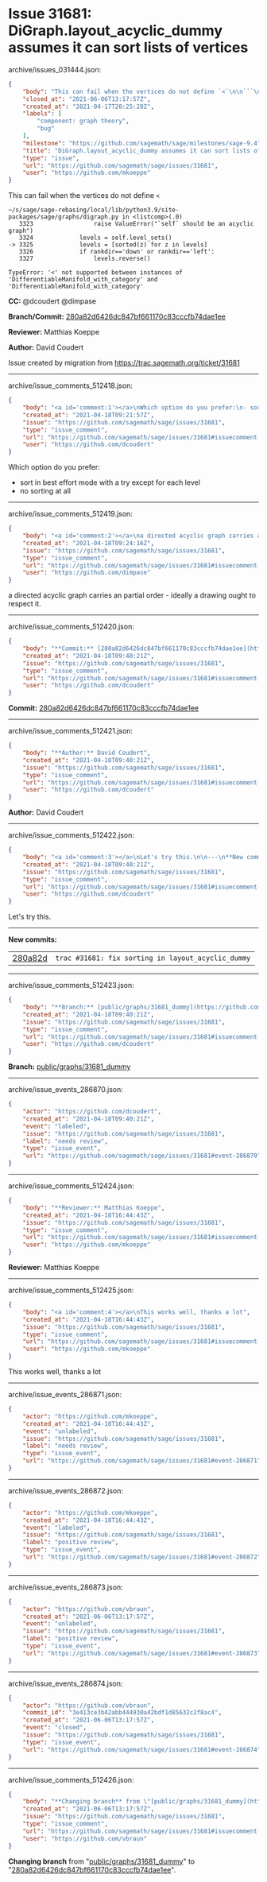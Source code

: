 # Issue 31681: DiGraph.layout_acyclic_dummy assumes it can sort lists of vertices

archive/issues_031444.json:
```json
{
    "body": "This can fail when the vertices do not define `<`\n\n```\n~/s/sage/sage-rebasing/local/lib/python3.9/site-packages/sage/graphs/digraph.py in <listcomp>(.0)\n   3323                 raise ValueError(\"`self` should be an acyclic graph\")\n   3324             levels = self.level_sets()\n-> 3325             levels = [sorted(z) for z in levels]\n   3326             if rankdir=='down' or rankdir=='left':\n   3327                 levels.reverse()\n\nTypeError: '<' not supported between instances of 'DifferentiableManifold_with_category' and 'DifferentiableManifold_with_category'\n```\n\n**CC:**  @dcoudert @dimpase\n\n**Branch/Commit:** [280a82d6426dc847bf661170c83cccfb74dae1ee](https://github.com/sagemath/sagetrac-mirror/commit/280a82d6426dc847bf661170c83cccfb74dae1ee)\n\n**Reviewer:** Matthias Koeppe\n\n**Author:** David Coudert\n\nIssue created by migration from https://trac.sagemath.org/ticket/31681\n\n",
    "closed_at": "2021-06-06T13:17:57Z",
    "created_at": "2021-04-17T20:25:28Z",
    "labels": [
        "component: graph theory",
        "bug"
    ],
    "milestone": "https://github.com/sagemath/sage/milestones/sage-9.4",
    "title": "DiGraph.layout_acyclic_dummy assumes it can sort lists of vertices",
    "type": "issue",
    "url": "https://github.com/sagemath/sage/issues/31681",
    "user": "https://github.com/mkoeppe"
}
```
This can fail when the vertices do not define `<`

```
~/s/sage/sage-rebasing/local/lib/python3.9/site-packages/sage/graphs/digraph.py in <listcomp>(.0)
   3323                 raise ValueError("`self` should be an acyclic graph")
   3324             levels = self.level_sets()
-> 3325             levels = [sorted(z) for z in levels]
   3326             if rankdir=='down' or rankdir=='left':
   3327                 levels.reverse()

TypeError: '<' not supported between instances of 'DifferentiableManifold_with_category' and 'DifferentiableManifold_with_category'
```

**CC:**  @dcoudert @dimpase

**Branch/Commit:** [280a82d6426dc847bf661170c83cccfb74dae1ee](https://github.com/sagemath/sagetrac-mirror/commit/280a82d6426dc847bf661170c83cccfb74dae1ee)

**Reviewer:** Matthias Koeppe

**Author:** David Coudert

Issue created by migration from https://trac.sagemath.org/ticket/31681





---

archive/issue_comments_512418.json:
```json
{
    "body": "<a id='comment:1'></a>\nWhich option do you prefer:\n- sort in best effort mode with a try except for each level\n- no sorting at all",
    "created_at": "2021-04-18T09:21:57Z",
    "issue": "https://github.com/sagemath/sage/issues/31681",
    "type": "issue_comment",
    "url": "https://github.com/sagemath/sage/issues/31681#issuecomment-512418",
    "user": "https://github.com/dcoudert"
}
```

<a id='comment:1'></a>
Which option do you prefer:
- sort in best effort mode with a try except for each level
- no sorting at all



---

archive/issue_comments_512419.json:
```json
{
    "body": "<a id='comment:2'></a>\na directed acyclic graph carries an partial order - ideally a drawing ought to respect it.",
    "created_at": "2021-04-18T09:24:16Z",
    "issue": "https://github.com/sagemath/sage/issues/31681",
    "type": "issue_comment",
    "url": "https://github.com/sagemath/sage/issues/31681#issuecomment-512419",
    "user": "https://github.com/dimpase"
}
```

<a id='comment:2'></a>
a directed acyclic graph carries an partial order - ideally a drawing ought to respect it.



---

archive/issue_comments_512420.json:
```json
{
    "body": "**Commit:** [280a82d6426dc847bf661170c83cccfb74dae1ee](https://github.com/sagemath/sagetrac-mirror/commit/280a82d6426dc847bf661170c83cccfb74dae1ee)",
    "created_at": "2021-04-18T09:40:21Z",
    "issue": "https://github.com/sagemath/sage/issues/31681",
    "type": "issue_comment",
    "url": "https://github.com/sagemath/sage/issues/31681#issuecomment-512420",
    "user": "https://github.com/dcoudert"
}
```

**Commit:** [280a82d6426dc847bf661170c83cccfb74dae1ee](https://github.com/sagemath/sagetrac-mirror/commit/280a82d6426dc847bf661170c83cccfb74dae1ee)



---

archive/issue_comments_512421.json:
```json
{
    "body": "**Author:** David Coudert",
    "created_at": "2021-04-18T09:40:21Z",
    "issue": "https://github.com/sagemath/sage/issues/31681",
    "type": "issue_comment",
    "url": "https://github.com/sagemath/sage/issues/31681#issuecomment-512421",
    "user": "https://github.com/dcoudert"
}
```

**Author:** David Coudert



---

archive/issue_comments_512422.json:
```json
{
    "body": "<a id='comment:3'></a>\nLet's try this.\n\n---\n**New commits:**\n<table><tr><td><a href=\"https://github.com/sagemath/sagetrac-mirror/commit/280a82d6426dc847bf661170c83cccfb74dae1ee\">280a82d</a></td><td><code>trac #31681: fix sorting in layout_acyclic_dummy</code></td></tr></table>\n",
    "created_at": "2021-04-18T09:40:21Z",
    "issue": "https://github.com/sagemath/sage/issues/31681",
    "type": "issue_comment",
    "url": "https://github.com/sagemath/sage/issues/31681#issuecomment-512422",
    "user": "https://github.com/dcoudert"
}
```

<a id='comment:3'></a>
Let's try this.

---
**New commits:**
<table><tr><td><a href="https://github.com/sagemath/sagetrac-mirror/commit/280a82d6426dc847bf661170c83cccfb74dae1ee">280a82d</a></td><td><code>trac #31681: fix sorting in layout_acyclic_dummy</code></td></tr></table>




---

archive/issue_comments_512423.json:
```json
{
    "body": "**Branch:** [public/graphs/31681_dummy](https://github.com/sagemath/sagetrac-mirror/tree/public/graphs/31681_dummy)",
    "created_at": "2021-04-18T09:40:21Z",
    "issue": "https://github.com/sagemath/sage/issues/31681",
    "type": "issue_comment",
    "url": "https://github.com/sagemath/sage/issues/31681#issuecomment-512423",
    "user": "https://github.com/dcoudert"
}
```

**Branch:** [public/graphs/31681_dummy](https://github.com/sagemath/sagetrac-mirror/tree/public/graphs/31681_dummy)



---

archive/issue_events_286870.json:
```json
{
    "actor": "https://github.com/dcoudert",
    "created_at": "2021-04-18T09:40:21Z",
    "event": "labeled",
    "issue": "https://github.com/sagemath/sage/issues/31681",
    "label": "needs review",
    "type": "issue_event",
    "url": "https://github.com/sagemath/sage/issues/31681#event-286870"
}
```



---

archive/issue_comments_512424.json:
```json
{
    "body": "**Reviewer:** Matthias Koeppe",
    "created_at": "2021-04-18T16:44:43Z",
    "issue": "https://github.com/sagemath/sage/issues/31681",
    "type": "issue_comment",
    "url": "https://github.com/sagemath/sage/issues/31681#issuecomment-512424",
    "user": "https://github.com/mkoeppe"
}
```

**Reviewer:** Matthias Koeppe



---

archive/issue_comments_512425.json:
```json
{
    "body": "<a id='comment:4'></a>\nThis works well, thanks a lot",
    "created_at": "2021-04-18T16:44:43Z",
    "issue": "https://github.com/sagemath/sage/issues/31681",
    "type": "issue_comment",
    "url": "https://github.com/sagemath/sage/issues/31681#issuecomment-512425",
    "user": "https://github.com/mkoeppe"
}
```

<a id='comment:4'></a>
This works well, thanks a lot



---

archive/issue_events_286871.json:
```json
{
    "actor": "https://github.com/mkoeppe",
    "created_at": "2021-04-18T16:44:43Z",
    "event": "unlabeled",
    "issue": "https://github.com/sagemath/sage/issues/31681",
    "label": "needs review",
    "type": "issue_event",
    "url": "https://github.com/sagemath/sage/issues/31681#event-286871"
}
```



---

archive/issue_events_286872.json:
```json
{
    "actor": "https://github.com/mkoeppe",
    "created_at": "2021-04-18T16:44:43Z",
    "event": "labeled",
    "issue": "https://github.com/sagemath/sage/issues/31681",
    "label": "positive review",
    "type": "issue_event",
    "url": "https://github.com/sagemath/sage/issues/31681#event-286872"
}
```



---

archive/issue_events_286873.json:
```json
{
    "actor": "https://github.com/vbraun",
    "created_at": "2021-06-06T13:17:57Z",
    "event": "unlabeled",
    "issue": "https://github.com/sagemath/sage/issues/31681",
    "label": "positive review",
    "type": "issue_event",
    "url": "https://github.com/sagemath/sage/issues/31681#event-286873"
}
```



---

archive/issue_events_286874.json:
```json
{
    "actor": "https://github.com/vbraun",
    "commit_id": "3e413ce3b42abb444930a42bdf1d85632c2f8ac4",
    "created_at": "2021-06-06T13:17:57Z",
    "event": "closed",
    "issue": "https://github.com/sagemath/sage/issues/31681",
    "type": "issue_event",
    "url": "https://github.com/sagemath/sage/issues/31681#event-286874"
}
```



---

archive/issue_comments_512426.json:
```json
{
    "body": "**Changing branch** from \"[public/graphs/31681_dummy](https://github.com/sagemath/sagetrac-mirror/tree/public/graphs/31681_dummy)\" to \"[280a82d6426dc847bf661170c83cccfb74dae1ee](https://github.com/sagemath/sagetrac-mirror/commit/280a82d6426dc847bf661170c83cccfb74dae1ee)\".",
    "created_at": "2021-06-06T13:17:57Z",
    "issue": "https://github.com/sagemath/sage/issues/31681",
    "type": "issue_comment",
    "url": "https://github.com/sagemath/sage/issues/31681#issuecomment-512426",
    "user": "https://github.com/vbraun"
}
```

**Changing branch** from "[public/graphs/31681_dummy](https://github.com/sagemath/sagetrac-mirror/tree/public/graphs/31681_dummy)" to "[280a82d6426dc847bf661170c83cccfb74dae1ee](https://github.com/sagemath/sagetrac-mirror/commit/280a82d6426dc847bf661170c83cccfb74dae1ee)".
